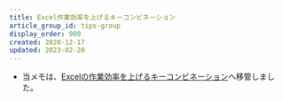 ```yaml
---
title: Excel作業効率を上げるキーコンビネーション
article_group_id: tips-group
display_order: 900
created: 2020-12-17
updated: 2023-02-20
---
```

- 当メモは、[Excelの作業効率を上げるキーコンビネーション](https://thinktwice.tech/it/excel/key_combinations_to_improve_excel_efficiency/)へ移管しました。
